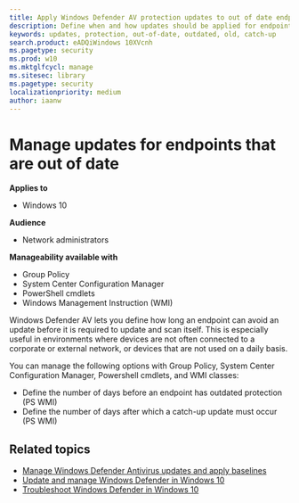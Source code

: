 ```yaml
---
title: Apply Windows Defender AV protection updates to out of date endpoints
description: Define when and how updates should be applied for endpoints that have not updated in a while.
keywords: updates, protection, out-of-date, outdated, old, catch-up
search.product: eADQiWindows 10XVcnh
ms.pagetype: security
ms.prod: w10
ms.mktglfcycl: manage
ms.sitesec: library
ms.pagetype: security
localizationpriority: medium
author: iaanw
---
```


# Manage updates for endpoints that are out of date

**Applies to**
-   Windows 10

**Audience**

- Network administrators

**Manageability available with**

- Group Policy
- System Center Configuration Manager
- PowerShell cmdlets
- Windows Management Instruction (WMI)



Windows Defender AV lets you define how long an endpoint can avoid an update before it is required to update and scan itself. This is especially useful in environments where devices are not often connected to a corporate or external network, or devices that are not used on a daily basis.

You can manage the following options with Group Policy, System Center Configuration Manager, Powershell cmdlets, and WMI classes:

- Define the number of days before an endpoint has outdated protection (PS WMI)
- Define the number of days after which a catch-up update must occur (PS WMI)






## Related topics

- [Manage Windows Defender Antivirus updates and apply baselines](manage-updates-baselines-windows-defender-antivirus.md)
- [Update and manage Windows Defender in Windows 10](get-started-with-windows-defender-for-windows-10.md)
- [Troubleshoot Windows Defender in Windows 10](troubleshoot-windows-defender-in-windows-10.md)
